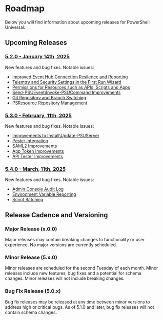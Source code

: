 # Roadmap 

Below you will find information about upcoming releases for PowerShell Universal. 

## Upcoming Releases

### [5.2.0 - January 14th, 2025](https://github.com/ironmansoftware/powershell-universal/milestone/226)

New features and bug fixes. Notable issues: 

- [Improved Event Hub Connection Resilence and Reporting](https://github.com/ironmansoftware/powershell-universal/issues/4005)
- [Telemtry and Security Settings in the First Run Wizard](https://github.com/ironmansoftware/powershell-universal/issues/3990) 
- [Permissions for Resources such as APIs, Scripts and Apps](https://github.com/ironmansoftware/powershell-universal/issues/3941)
- [Send-PSUEvent\Invoke-PSUCommand Improvements](https://github.com/ironmansoftware/powershell-universal/issues/3615)
- [Git Repository and Branch Switching](https://github.com/ironmansoftware/powershell-universal/issues/4111)
- [PSResource Repository Management](https://github.com/ironmansoftware/powershell-universal/issues/4106)

### [5.3.0 - February, 11th, 2025](https://github.com/ironmansoftware/powershell-universal/milestone/227)

New features and bug fixes. Notable issues: 

- [Improvements to Install\Update-PSUServer](https://github.com/ironmansoftware/powershell-universal/issues/3625)
- [Pester Integration](https://github.com/ironmansoftware/powershell-universal/issues/2977)
- [SAML2 Improvements](https://github.com/ironmansoftware/powershell-universal/issues/3061)
- [App Token Improvements](https://github.com/ironmansoftware/powershell-universal/issues/3185)
- [API Tester Improvements](https://github.com/ironmansoftware/powershell-universal/issues/4097)

### [5.4.0 - March, 11th, 2025](https://github.com/ironmansoftware/powershell-universal/milestones)

New features and bug fixes. Notable issues: 

- [Admin Console Audit Log](https://github.com/ironmansoftware/powershell-universal/issues/3628)
- [Environment Variable Reporting](https://github.com/ironmansoftware/powershell-universal/issues/3578)
- [Script Batching](https://github.com/ironmansoftware/powershell-universal/issues/1372)

## Release Cadence and Versioning 

### Major Release (x.0.0)

Major releases may contain breaking changes to functionality or user experience. No major versions are currently scheduled. 

### Minor Release (5.x.0)

Minor releases are scheduled for the second Tuesday of each month. Minor releases include new features, bug fixes and a potential for schema changes. Minor releases will not include breaking changes. 

### Bug Fix Release (5.0.x)

Bug fix releases may be released at any time between minor versions to address high or critical bugs. As of 5.1.0 and later, bug fix releases will not contain schema changes.  
